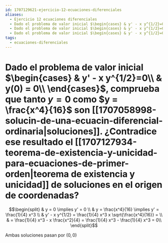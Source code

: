 ```yaml
---
id: 1707129621-ejercicio-12-ecuaciones-diferenciales
aliases:
  - Ejercicio 12 ecuaciones diferenciales
  - Dado el problema de valor inicial $\begin{cases} & y' - x y^{1/2}=0\\ & y(0) = 0\\ \end{cases}$, comprueba que tanto $y=0$ como $y = \frac{x^4}{16}$ son soluci
  - Dado el problema de valor inicial $\begin{cases} & y' - x y^{1/2}=0\\ & y(0) = 0\\ \end{cases}$, comprueba que tanto $y=0$ como $y = \frac{x^4}{16}$ son sol
  - Dado el problema de valor inicial $\begin{cases} & y' - x y^{1/2}=0\\ & y(0) = 0\\ \end{cases}$, comprueba que tanto $y=0$ como $y = \frac{x^4}{16}$ son soluciones. ¿Contradice ese resultado el teorema de existencia y unicidad de soluciones en el origen de coordenadas?
tags:
  - ecuaciones-diferenciales
---
```


# Dado el problema de valor inicial $\begin{cases} & y' - x y^{1/2}=0\\ & y(0) = 0\\ \end{cases}$, comprueba que tanto $y=0$ como $y = \frac{x^4}{16}$ son [[1707058998-solucin-de-una-ecuacin-diferencial-ordinaria|soluciones]]. ¿Contradice ese resultado el [[1707127934-teorema-de-existencia-y-unicidad-para-ecuaciones-de-primer-orden|teorema de existencia y unicidad]] de soluciones en el origen de coordenadas?

$$\begin{split}
    & y = 0 \implies y' = 0 \\
    & y = \frac{x^4}{16} \implies y' = \frac{1}{4} x^3 \\
    & y' - x y^{1/2} = \frac{1}{4} x^3  x \sqrt{\frac{x^4}{16}} = \\
    & = \frac{1}{4} x^3 - x \frac{x^2}{4} = \frac{1}{4} x^3 - \frac{1}{4} x^3 = 0\\
\end{split}$$

Ambas soluciones pasan por $(0,0)$
